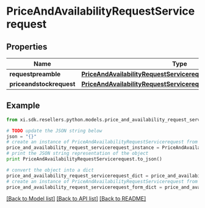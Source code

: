 # PriceAndAvailabilityRequestServicerequest


## Properties

Name | Type | Description | Notes
------------ | ------------- | ------------- | -------------
**requestpreamble** | [**PriceAndAvailabilityRequestServicerequestRequestpreamble**](PriceAndAvailabilityRequestServicerequestRequestpreamble.md) |  | [optional] 
**priceandstockrequest** | [**PriceAndAvailabilityRequestServicerequestPriceandstockrequest**](PriceAndAvailabilityRequestServicerequestPriceandstockrequest.md) |  | [optional] 

## Example

```python
from xi.sdk.resellers.python.models.price_and_availability_request_servicerequest import PriceAndAvailabilityRequestServicerequest

# TODO update the JSON string below
json = "{}"
# create an instance of PriceAndAvailabilityRequestServicerequest from a JSON string
price_and_availability_request_servicerequest_instance = PriceAndAvailabilityRequestServicerequest.from_json(json)
# print the JSON string representation of the object
print PriceAndAvailabilityRequestServicerequest.to_json()

# convert the object into a dict
price_and_availability_request_servicerequest_dict = price_and_availability_request_servicerequest_instance.to_dict()
# create an instance of PriceAndAvailabilityRequestServicerequest from a dict
price_and_availability_request_servicerequest_form_dict = price_and_availability_request_servicerequest.from_dict(price_and_availability_request_servicerequest_dict)
```
[[Back to Model list]](../README.md#documentation-for-models) [[Back to API list]](../README.md#documentation-for-api-endpoints) [[Back to README]](../README.md)



